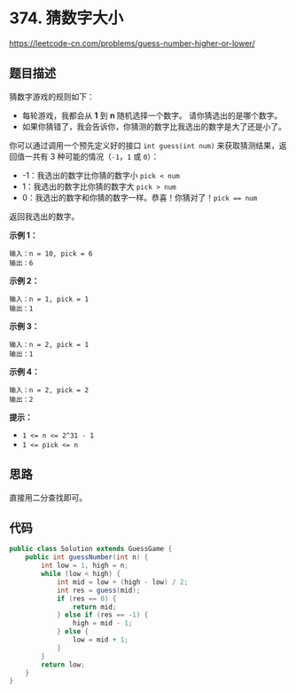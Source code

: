 # 374. 猜数字大小

https://leetcode-cn.com/problems/guess-number-higher-or-lower/

## 题目描述

猜数字游戏的规则如下：

* 每轮游戏，我都会从 **1** 到 **n** 随机选择一个数字。 请你猜选出的是哪个数字。
* 如果你猜错了，我会告诉你，你猜测的数字比我选出的数字是大了还是小了。

你可以通过调用一个预先定义好的接口 `int guess(int num)` 来获取猜测结果，返回值一共有 3 种可能的情况（`-1`，`1` 或 `0`）：

* -1：我选出的数字比你猜的数字小 `pick < num`
* 1：我选出的数字比你猜的数字大 `pick > num`
* 0：我选出的数字和你猜的数字一样。恭喜！你猜对了！`pick == num`

返回我选出的数字。

 

**示例 1：**

```
输入：n = 10, pick = 6
输出：6
```

**示例 2：**

```
输入：n = 1, pick = 1
输出：1
```

**示例 3：**

```
输入：n = 2, pick = 1
输出：1
```

**示例 4：**

```
输入：n = 2, pick = 2
输出：2
```



**提示：**

* `1 <= n <= 2^31 - 1`
* `1 <= pick <= n`



## 思路

直接用二分查找即可。



## 代码

```java
public class Solution extends GuessGame {
    public int guessNumber(int n) {
        int low = 1, high = n;
        while (low < high) {
            int mid = low + (high - low) / 2;
            int res = guess(mid);
            if (res == 0) {
                return mid;
            } else if (res == -1) {
                high = mid - 1;
            } else {
                low = mid + 1;
            }
        }
        return low;
    }
}
```

